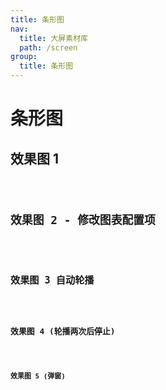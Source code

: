 ```yaml
---
title: 条形图
nav:
  title: 大屏素材库
  path: /screen
group:
  title: 条形图
---
```


# 条形图

## 效果图 1

<code src="../../../example/HorizontalBarDemo/demo1.tsx" background="#040727">

## 效果图 2 - 修改图表配置项

<code src="../../../example/HorizontalBarDemo/demo2.tsx" background="#040727">

## 效果图 3 自动轮播

<code src="../../../example/HorizontalBarDemo/demo3.tsx" background="#040727">

## 效果图 4 (轮播两次后停止)

<code src="../../../example/HorizontalBarDemo/demo4.tsx" background="#040727">

## 效果图 5 (弹窗)

<code src="../../../example/HorizontalBarDemo/demo5.tsx" background="#040727">
